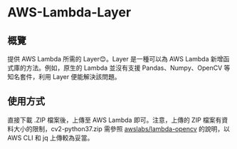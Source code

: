# AWS-Lambda-Layer
## 概覽
提供 AWS Lambda 所需的 Layer😊。Layer 是一種可以為 AWS Lambda 新增函式庫的方法。例如，原生的 Lambda 並沒有支援 Pandas、Numpy、OpenCV 等知名套件，利用 Layer 便能解決該問題。   
## 使用方式
直接下載 .ZIP 檔案後，上傳至 AWS Lambda 即可。注意，上傳的 ZIP 檔案有資料大小的限制，cv2-python37.zip 需參照 [awslabs/lambda-opencv](https://github.com/awslabs/lambda-opencv) 的說明，以 AWS CLI 和 jq 上傳較為妥當。
